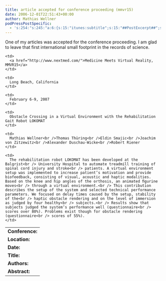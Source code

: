 ```yaml
---
title: article accepted for conference proceeding (mmvr15)
date: 2006-12-01T22:51:43+00:00
author: Mathias Wellner
podPressPostSpecific:
  - 's:254:"s:245:"a:6:{s:15:"itunes:subtitle";s:15:"##PostExcerpt##";s:14:"itunes:summary";s:15:"##PostExcerpt##";s:15:"itunes:keywords";s:17:"##WordPressCats##";s:13:"itunes:author";s:10:"##Global##";s:15:"itunes:explicit";s:2:"No";s:12:"itunes:block";s:2:"No";}";";'
---
```

One of my articles was accepted for the conference proceeding. I am glad to leave that first international small footprint in the records of science. 

<table>
  <tr>
    <td>
      <b>Conference:</b>
    </td>
    
    <td>
      <a href="http://www.nextmed.com/">Medicine Meets Virtual Reality, MMVR15</a>
    </td>
  </tr>
  
  <tr>
    <td>
      <b>Location:</b>
    </td>
    
    <td>
      Long Beach, California
    </td>
  </tr>
  
  <tr>
    <td>
      <b>Date:</b>
    </td>
    
    <td>
      February 6-9, 2007
    </td>
  </tr>
  
  <tr>
    <td>
      <b>Title:</b>
    </td>
    
    <td>
      Obstacle Crossing in a Virtual Environment with the Rehabilitation Gait Robot LOKOMAT
    </td>
  </tr>
  
  <tr>
    <td valign="&quot;top">
      <b>Authors:</b>
    </td>
    
    <td>
      Mathias Wellner<br />Thomas Thüring<br />Eldin Smajic<br />Joachim von Zitzewitz<br />Alexander Duschau-Wicke<br />Robert Riener
    </td>
  </tr>
  
  <tr>
    <td valign="&quot;top">
      <b>Abstract:</b>
    </td>
    
    <td>
      The rehabilitation robot LOKOMAT has been developed at the Balgrist<br /> University Hospital to automate treadmill training of spinal cord injury and stroke<br /> patients. A virtual environment setup was implemented to increase patient’s motivation and provide biofeedback, consisting of visual, acoustic and haptic modalities. Based on the knee and hip angles of the orthosis, an animated ﬁgurine moves<br /> through a virtual environment.<br /> This contribution describes the setup of the system and selected technical performance parameters. We focused on delay times caused by the setup, stability of the<br /> haptic obstacle rendering and on the level of immersion as judged by four healthy<br /> subjects.<br /> Results show that subjects judged the system’s performance well (questionnaire<br /> scores over 80%). Problems exist though for obstacle rendering (questionnaire<br /> scores of 55%).
    </td>
  </tr>
</table>